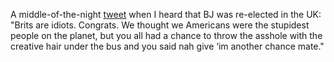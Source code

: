 A middle-of-the-night <a href="https://twitter.com/davewiner/status/1205411930686578688">tweet</a> when I heard that BJ was re-elected in the UK: "Brits are idiots. Congrats. We thought we Americans were the stupidest people on the planet, but you all had a chance to throw the asshole with the creative hair under the bus and you said nah give ‘im another chance mate."
